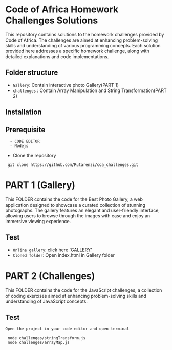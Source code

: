 # Code of Africa Homework Challenges Solutions

This repository contains solutions to the homework challenges provided by Code of Africa. 
The challenges are aimed at enhancing problem-solving skills and understanding of various programming concepts.
Each solution provided here addresses a specific homework challenge, along with detailed explanations and code implementations.



## Folder structure

 - `Gallery`: Contain interactive photo Gallery(PART 1)
 - `challenges` : Contain Array Manipulation and String Transformation(PART 2)
 

## Installation 
 
   ## Prerequisite 
      - CODE EDITOR 
      - Nodejs

- Clone the repository 

```
 git clone https://github.com/Rutarenzi/coa_challenges.git

```

#  PART 1 (Gallery)
This FOLDER contains the code for the Best Photo Gallery, a web application designed to showcase a curated collection of stunning photographs.
 The gallery features an elegant and user-friendly interface, 
 allowing users to browse through the images with ease and enjoy an immersive viewing experience.
   
   ## Test 
   - `Online gallery`: click here ['GALLERY'](https://coa-challenges.vercel.app/)
   - `Cloned folder`: Open index.html in Gallery folder


#  PART 2 (Challenges)

This FOLDER contains the code for the JavaScript challenges, a collection of coding exercises aimed at 
enhancing problem-solving skills and understanding of JavaScript concepts.
   
   ## Test 
    Open the project in your code editor and open terminal

   ```
    node challenges/stringTransform.js
    node challenges/arrayMap.js

```






